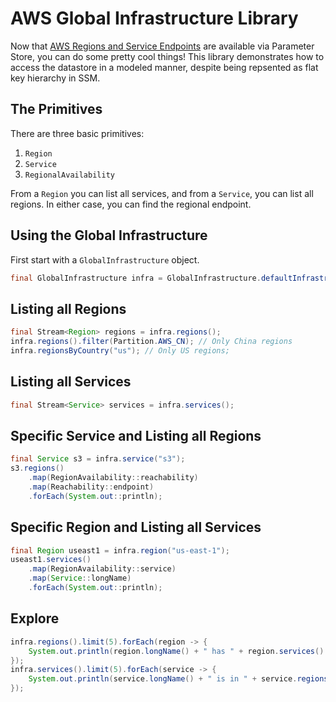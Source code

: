 # AWS Global Infrastructure Library

Now that [AWS Regions and Service Endpoints][1] are available via Parameter Store,
you can do some pretty cool things! This library demonstrates how to access the
datastore in a modeled manner, despite being repsented as flat key hierarchy in SSM.

## The Primitives

There are three basic primitives:

1. `Region`
1. `Service`
1. `RegionalAvailability`

From a `Region` you can list all services, and from a `Service`,
you can list all regions. In either case, you can find the
regional endpoint.

## Using the Global Infrastructure

First start with a `GlobalInfrastructure` object.

``` java
final GlobalInfrastructure infra = GlobalInfrastructure.defaultInfrastructure();
```

## Listing all Regions

``` java
final Stream<Region> regions = infra.regions();
infra.regions().filter(Partition.AWS_CN); // Only China regions
infra.regionsByCountry("us"); // Only US regions;
```

## Listing all Services

``` java
final Stream<Service> services = infra.services();
```

## Specific Service and Listing all Regions

``` java
final Service s3 = infra.service("s3");
s3.regions()
    .map(RegionAvailability::reachability)
    .map(Reachability::endpoint)
    .forEach(System.out::println);
```

## Specific Region and Listing all Services

``` java
final Region useast1 = infra.region("us-east-1");
useast1.services()
    .map(RegionAvailability::service)
    .map(Service::longName)
    .forEach(System.out::println);
```

## Explore

``` java
infra.regions().limit(5).forEach(region -> {
    System.out.println(region.longName() + " has " + region.services().count() + " services");
});
infra.services().limit(5).forEach(service -> {
    System.out.println(service.longName() + " is in " + service.regions().count() + " regions");
});
```

[1]: https://aws.amazon.com/blogs/aws/new-query-for-aws-regions-endpoints-and-more-using-aws-systems-manager-parameter-store/

